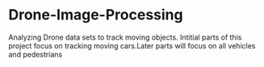 # Drone-Image-Processing
Analyzing Drone data sets to track moving objects. Intitial parts of this project focus on tracking moving cars.Later parts will focus on all vehicles
and pedestrians
